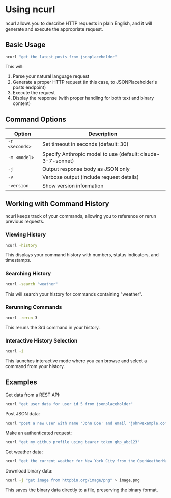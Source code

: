 # Using ncurl

ncurl allows you to describe HTTP requests in plain English, and it will generate and execute the appropriate request.

## Basic Usage

```bash
ncurl "get the latest posts from jsonplaceholder"
```

This will:
1. Parse your natural language request
2. Generate a proper HTTP request (in this case, to JSONPlaceholder's posts endpoint)
3. Execute the request
4. Display the response (with proper handling for both text and binary content)

## Command Options

| Option | Description |
|--------|-------------|
| `-t <seconds>` | Set timeout in seconds (default: 30) |
| `-m <model>` | Specify Anthropic model to use (default: claude-3-7-sonnet) |
| `-j` | Output response body as JSON only |
| `-v` | Verbose output (include request details) |
| `-version` | Show version information |

## Working with Command History

ncurl keeps track of your commands, allowing you to reference or rerun previous requests.

### Viewing History

```bash
ncurl -history
```

This displays your command history with numbers, status indicators, and timestamps.

### Searching History

```bash
ncurl -search "weather"
```

This will search your history for commands containing "weather".

### Rerunning Commands

```bash
ncurl -rerun 3
```

This reruns the 3rd command in your history.

### Interactive History Selection

```bash
ncurl -i
```

This launches interactive mode where you can browse and select a command from your history.

## Examples

Get data from a REST API:
```bash
ncurl "get user data for user id 5 from jsonplaceholder"
```

Post JSON data:
```bash
ncurl "post a new user with name 'John Doe' and email 'john@example.com' to jsonplaceholder"
```

Make an authenticated request:
```bash
ncurl "get my github profile using bearer token ghp_abc123"
```

Get weather data:
```bash
ncurl "get the current weather for New York City from the OpenWeatherMap API"
```

Download binary data:
```bash
ncurl -j "get image from httpbin.org/image/png" > image.png
```

This saves the binary data directly to a file, preserving the binary format.